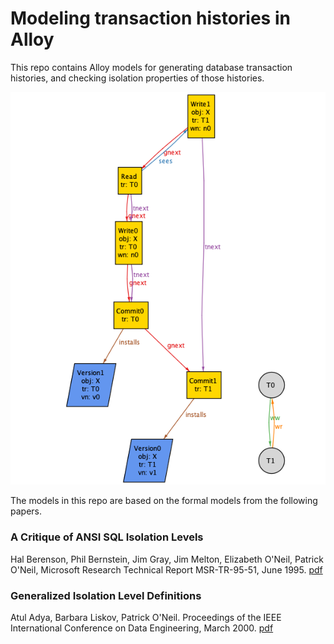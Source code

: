 # Modeling transaction histories in Alloy

This repo contains Alloy models for generating database transaction histories, and checking
isolation properties of those histories.

![img](image.png)

The models in this repo are based on the formal models from the following papers.


### A Critique of ANSI SQL Isolation Levels
Hal Berenson, Phil Bernstein, Jim Gray, Jim Melton, Elizabeth O'Neil, Patrick O'Neil, Microsoft Research Technical Report MSR-TR-95-51, June 1995.
[pdf](https://www.microsoft.com/en-us/research/wp-content/uploads/2016/02/tr-95-51.pdf)


### Generalized Isolation Level Definitions
Atul Adya, Barbara Liskov, Patrick O'Neil. Proceedings of the IEEE International Conference on Data Engineering, March 2000. [pdf](http://pmg.csail.mit.edu/papers/icde00.pdf)
